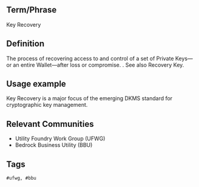 ## Term/Phrase
Key Recovery

## Definition
The process of recovering access to and control of a set of Private Keys—or an entire Wallet—after loss or compromise. . See also Recovery Key.

## Usage example
Key Recovery is a major focus of the emerging DKMS standard for cryptographic key management.

## Relevant Communities

* Utility Foundry Work Group (UFWG)
* Bedrock Business Utility (BBU)

## Tags

```
#ufwg, #bbu
```
